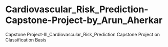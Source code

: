 # Cardiovascular_Risk_Prediction-Capstone-Project-by_Arun_Aherkar
Capstone Project-III_Cardiovascular_Risk_Prediction Capstone Project on Classification Basis

